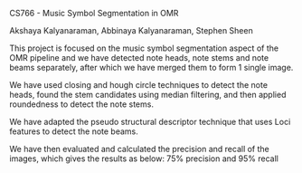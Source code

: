 CS766 - Music Symbol Segmentation in OMR

Akshaya Kalyanaraman, Abbinaya Kalyanaraman, Stephen Sheen

This project is focused on the music symbol segmentation aspect of the OMR pipeline and we have detected note heads, note stems and note beams separately, after which we have merged them to form 1 single image.

We have used closing and hough circle techniques to detect the note heads, found the stem candidates using median filtering, and then applied roundedness to detect the note stems.

We have adapted the pseudo structural descriptor technique that uses Loci features to detect the note beams.

We have then evaluated and calculated the precision and recall of the images, which gives the results as below:
75% precision and 95% recall


